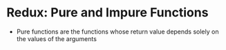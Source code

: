 # Redux: Pure and Impure Functions

* Pure functions are the functions whose return value depends solely on the values of the arguments
